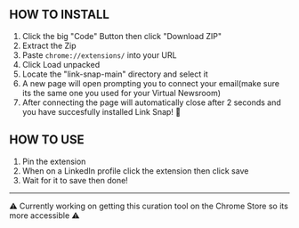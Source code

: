 ## HOW TO INSTALL

1. Click the big "Code" Button then click "Download ZIP"
2. Extract the Zip
3. Paste `chrome://extensions/` into your URL
4. Click Load unpacked
5. Locate the "link-snap-main" directory and select it
6. A new page will open prompting you to connect your email(make sure its the same one you used for your Virtual Newsroom)
7. After connecting the page will automatically close after 2 seconds and you have succesfully installed Link Snap! 🎉

## HOW TO USE
1. Pin the extension
2. When on a LinkedIn profile click the extension then click save
3. Wait for it to save then done!

----

⚠️ Currently working on getting this curation tool on the Chrome Store so its more accessible ⚠️

